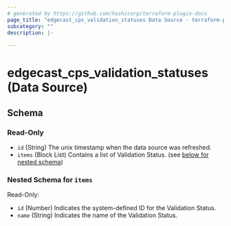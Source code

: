 ```yaml
---
# generated by https://github.com/hashicorp/terraform-plugin-docs
page_title: "edgecast_cps_validation_statuses Data Source - terraform-provider-edgecast"
subcategory: ""
description: |-
  
---
```


# edgecast_cps_validation_statuses (Data Source)





<!-- schema generated by tfplugindocs -->
## Schema

### Read-Only

- `id` (String) The unix timestamp when the data source was refreshed.
- `items` (Block List) Contains a list of Validation Status. (see [below for nested schema](#nestedblock--items))

<a id="nestedblock--items"></a>
### Nested Schema for `items`

Read-Only:

- `id` (Number) Indicates the system-defined ID for the Validation Status.
- `name` (String) Indicates the name of the Validation Status.


